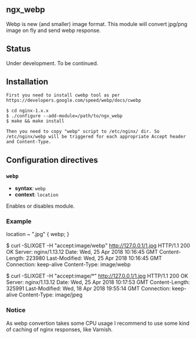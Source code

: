 ## ngx_webp

Webp is new (and smaller) image format. This module will convert jpg/png image on fly and send webp response.

## Status

Under development. To be continued.

## Installation

    First you need to install cwebp tool as per https://developers.google.com/speed/webp/docs/cwebp

    $ cd nginx-1.x.x
    $ ./configure --add-module=/path/to/ngx_webp
    $ make && make install

    Then you need to copy "webp" script to /etc/nginx/ dir. So /etc/nginx/webp will be triggered for each appropriate Accept header and Content-Type.

## Configuration directives

### `webp`

- **syntax**: `webp`
- **context**: `location`

Enables or disables module.

### Example

location ~ "\.jpg" {
webp;
}

$ curl -SLIXGET -H "accept:image/webp" http://127.0.0.1/1.jpg
HTTP/1.1 200 OK
Server: nginx/1.13.12
Date: Wed, 25 Apr 2018 10:16:45 GMT
Content-Length: 223980
Last-Modified: Wed, 25 Apr 2018 10:16:45 GMT
Connection: keep-alive
Content-Type: image/webp

$ curl -SLIXGET -H "accept:image/*" http://127.0.0.1/1.jpg
HTTP/1.1 200 OK
Server: nginx/1.13.12
Date: Wed, 25 Apr 2018 10:17:53 GMT
Content-Length: 325991
Last-Modified: Wed, 18 Apr 2018 19:55:14 GMT
Connection: keep-alive
Content-Type: image/jpeg

### Notice
As webp convertion takes some CPU usage I recommend to use some kind of caching of nginx responses, like Varnish.
